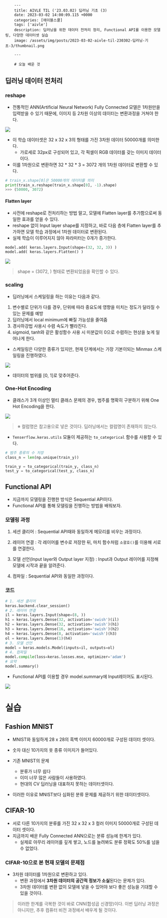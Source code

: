 

        ---
        title: AIVLE TIL ('23.03.02) 딥러닝 기초 (3)
        date: 2023-03-02 14:00:09.115 +0000
        categories: [에이블스쿨]
        tags: ['aivle']
        description: 딥러닝을 위한 데이터 전처리 정리, Functional API를 이용한 모델링, 다양한 데이터셋 실습
        image: /assets/img/posts/2023-03-02-aivle-til-230302-딥러닝-기초-3/thumbnail.png
        
        ---

        # 오늘 배운 것

## 딥러닝 데이터 전처리

### reshape

- 전통적인 ANN(Artificial Neural Network) Fully Connected 모델은 1차원만을 입력받을 수 있기 때문에, 이미지 등 2차원 이상의 데이터는 변환과정을 거쳐야 한다.

![](/assets/img/posts/2023-03-02-aivle-til-230302-딥러닝-기초-3/img0.png)

- 이 학습 데이터셋은 32 x 32 x 3의 형태를 가진 3차원 데이터 50000개를 의미한다.
    - 가로세로 32px로 구성되어 있고, 각 픽셀이 RGB 데이터를 갖는 이미지 데이터이다.
- 이를 1차원으로 변환하면 32 * 32 * 3 = 3072 개의 1차원 데이터로 변환할 수 있다.

```python
# train_x.shape[0]은 50000개의 데이터를 의미
print(train_x.reshape(train_x.shape[0], -1).shape)
>>> (50000, 3072)
```

#### Flatten layer

- 사전에 reshape로 전처리하는 방법 말고, 모델에 Flatten layer를 추가함으로써 동일한 효과를 얻을 수 있다.
- reshape 없이 Input layer shape를 지정하고, 바로 다음 층에 Flatten layer를 추가하면 모델 학습 과정에서 1차원 데이터로 변환된다.
- 실제 학습이 이루어지지 않아 파라미터는 0개가 증가한다.

```python
model.add( keras.layers.Input(shape=(32, 32, 3)) )
model.add( keras.layers.Flatten() )
```

![](/assets/img/posts/2023-03-02-aivle-til-230302-딥러닝-기초-3/img1.png)
> shape = (3072, ) 형태로 변환되었음을 확인할 수 있다.

### scaling

- 딥러닝에서 스케일링을 하는 이유는 다음과 같다.

1. 변수별로 단위가 다를 경우, 단위에 따라 중요도에 영향을 미치는 정도가 달라질 수 있는 문제를 예방
2. 딥러닝에서 local minimum에 빠질 가능성을 줄여줌
3. 경사하강법 사용시 수렴 속도가 빨라진다.
4. sigmoid, tanh와 같은 활성함수 사용 시 미분값이 0으로 수렴하는 현상을 늦게 일어나게 한다.

- 스케일링은 다양한 종류가 있지만, 현재 단계에서는 가장 기본이되는 Minmax 스케일링을 진행하였다.

![](/assets/img/posts/2023-03-02-aivle-til-230302-딥러닝-기초-3/img2.png)

- 데이터의 범위를 [0, 1]로 맞추어준다.

### One-Hot Encoding

- 클래스가 3개 이상인 멀티 클래스 문제의 경우, 범주를 명확히 구분하기 위해 One Hot Encoding을 한다.

![](/assets/img/posts/2023-03-02-aivle-til-230302-딥러닝-기초-3/img3.png)
> ※ 컬럼명은 참고용으로 넣은 것이다. 딥러닝에서는 컬럼명이 존재하지 않는다.

- `Tenserflow.keras.utils` 모듈이 제공하는 `to_categorical` 함수를 사용할 수 있다.

```python
# 범주 종류의 수 저장
class_n = len(np.unique(train_y))

train_y = to_categorical(train_y, class_n)
test_y = to_categorical(test_y, class_n)
```

## Functional API

- 지금까지 모델링을 진행한 방식은 Sequential API이다.
- Functional API를 통해 모델링을 진행하는 방법을 배워보자.

### 모델링 과정

1. 세션 클리어 : Sequential API때와 동일하게 메모리를 비우는 과정이다.

2. 레이어 연결 : 각 레이어를 변수로 저장한 뒤, 마치 함수처럼 `소괄호()`를 이용해 서로를 연결한다.

3. 모델 선언(Input layer와 Output layer 지정) : Input과 Output 레이어를 지정해 모델에 시작과 끝을 알려준다.

4. 컴파일 : Sequential API와 동일한 과정이다.

### 코드

```python
# 1. 세션 클리어
keras.backend.clear_session()
# 2. 레이어 연결
il = keras.layers.Input(shape=(8, ))
h1 = keras.layers.Dense(32, activation='swish')(il)
h2 = keras.layers.Dense(32, activation='swish')(h1)
h3 = keras.layers.Dense(16, activation='swish')(h2)
h4 = keras.layers.Dense(8, activation='swish')(h3)
ol = keras.layers.Dense(1)(h4)
# 3. 모델 선언
model = keras.models.Model(inputs=il, outputs=ol)
# 4. 컴파일
model.compile(loss=keras.losses.mse, optimizer='adam')
# 요약
model.summary()
```

- Functional API를 이용할 경우 model.summary에 Input레이어도 표시된다.

![](/assets/img/posts/2023-03-02-aivle-til-230302-딥러닝-기초-3/img4.png)

# 실습

## Fashion MNIST 

- MNIST와 동일하게 28 x 28의 흑백 이미지 60000개로 구성된 데이터 셋이다.
- 숫자 대신 10가지의 옷 종류 이미지가 들어있다.


- 기존 MNIST의 문제
    - 분류가 너무 쉽다
    - 이미 너무 많은 사람들이 사용하였다.
    - 현대의 CV 딥러닝을 대표하지 못하는 데이터셋이다.
    

- 이러한 이유로 MNIST보다 심화된 분류 문제를 제공하기 위한 데이터셋이다.

## CIFAR-10

- 서로 다른 10가지의 분류를 가진 32 x 32 x 3 컬러 이미지 50000개로 구성된 데이터 셋이다.
- 지금까지 배운 Fully Connected ANN으로는 분류 성능에 한계가 있다.
    - 실제로 아무리 레이어를 깊게 쌓고, 노드를 늘려봐도 분류 정확도 50%를 넘을 수 없었다.
    
    
### CIFAR-10으로 본 현재 모델의 문제점

- 3차원 데이터를 1차원으로 변환하고 있다.
    - 변환 과정에서 **3차원 데이터의 공간적 정보가 소실**된다는 문제가 있다.
    - 3차원 데이터를 변환 없이 모델에 넣을 수 있어야 보다 좋은 성능을 기대할 수 있을 것이다.
    
> 이러한 한계를 극복한 것이 바로 CNN(합성곱 신경망)이다.
> 이번 딥러닝 과정은 아니지만, 추후 컴퓨터 비전 과정에서 배우게 될 것이다.

        